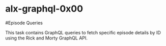 # alx-graphql-0x00

#Episode Queries

This task contains GraphQL queries to fetch specific episode details by ID using the Rick and Morty GraphQL API.
